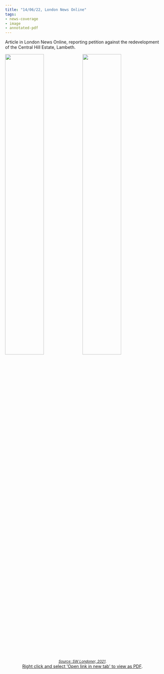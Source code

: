 ```yaml
---
title: "14/06/22, London News Online"
tags:
- news-coverage
- image
- annotated-pdf
---
```


Article in London News Online, reporting petition against the redevelopment of the Central Hill Estate, Lambeth. 

<img src="https://elaraks.github.io/dampcapital/22-06-14-LondonNewsOnline-Central-Hill-1.jpg" width="50%"/><img src="https://elaraks.github.io/dampcapital/22-06-14-LondonNewsOnline-Central-Hill-2.jpg" width="50%"/>
<p align=center><sub><a href="https://londonnewsonline.co.uk/our-community-is-being-taken-away-from-us-claim-central-hill-estate-residents/" target="_blank"><em>Source: SW Londoner, 2021</em></a>.</sub><br><a href="https://elaraks.github.io/dampcapital/images/media/22-06-14-LondonNewsOnline-Central-Hill.pdf/">Right click and select 'Open link in new tab' to view as PDF</a>.</p>
